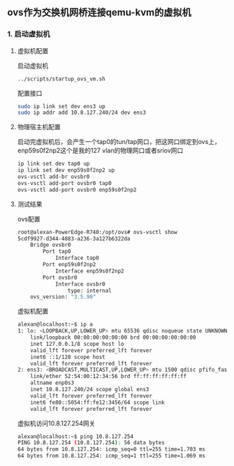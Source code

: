 ## ovs作为交换机网桥连接qemu-kvm的虚拟机

### 1. 启动虚拟机

1. 虚拟机配置

    启动虚拟机
    ```bash
    ../scripts/startup_ovs_vm.sh
    ```

    配置接口
    ```bash
    sudo ip link set dev ens3 up
    sudo ip addr add 10.8.127.240/24 dev ens3
    ```

2. 物理宿主机配置

    启动完虚拟机后，会产生一个tap0的tun/tap网口，把这网口绑定到ovs上，enp59s0f2np2这个是我的127 vlan的物理网口或者sriov网口

    ```bash
    ip link set dev tap0 up
    ip link set dev enp59s0f2np2 up
    ovs-vsctl add-br ovsbr0
    ovs-vsctl add-port ovsbr0 tap0
    ovs-vsctl add-port ovsbr0 enp59s0f2np2
    ```

3. 测试结果

    ovs配置
    ```bash
    root@alexan-PowerEdge-R740:/opt/ovs# ovs-vsctl show
    5cdf9927-d344-4883-a236-3a127b6322da
        Bridge ovsbr0
            Port tap0
                Interface tap0
            Port enp59s0f2np2
                Interface enp59s0f2np2
            Port ovsbr0
                Interface ovsbr0
                    type: internal
        ovs_version: "3.5.90"
    ```

    虚拟机配置
    ```bash
    alexan@localhost:~$ ip a
    1: lo: <LOOPBACK,UP,LOWER_UP> mtu 65536 qdisc noqueue state UNKNOWN group default qlen 1000
        link/loopback 00:00:00:00:00:00 brd 00:00:00:00:00:00
        inet 127.0.0.1/8 scope host lo
        valid_lft forever preferred_lft forever
        inet6 ::1/128 scope host
        valid_lft forever preferred_lft forever
    2: ens3: <BROADCAST,MULTICAST,UP,LOWER_UP> mtu 1500 qdisc pfifo_fast state UP group default qlen 1000
        link/ether 52:54:00:12:34:56 brd ff:ff:ff:ff:ff:ff
        altname enp0s3
        inet 10.8.127.240/24 scope global ens3
        valid_lft forever preferred_lft forever
        inet6 fe80::5054:ff:fe12:3456/64 scope link
        valid_lft forever preferred_lft forever
    ```

    虚拟机访问10.8.127.254网关
    ```bash
    alexan@localhost:~$ ping 10.8.127.254
    PING 10.8.127.254 (10.8.127.254): 56 data bytes
    64 bytes from 10.8.127.254: icmp_seq=0 ttl=255 time=1.703 ms
    64 bytes from 10.8.127.254: icmp_seq=1 ttl=255 time=1.069 ms
    ```